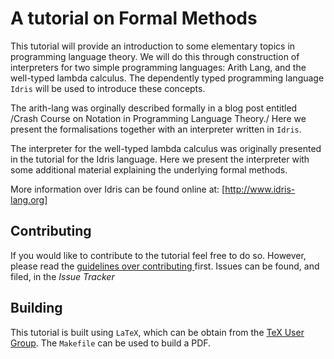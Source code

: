# A tutorial on Formal Methods

This tutorial will provide an introduction to some elementary topics in programming language theory.
We will do this through construction of interpreters for two simple programming languages: Arith Lang, and the well-typed lambda calculus.
The dependently typed programming language `Idris` will be used to introduce these concepts.

The arith-lang was orginally described formally in a blog post entitled /Crash Course on Notation in Programming Language Theory./ Here we present the formalisations together with an interpreter written in `Idris`.

The interpreter for the well-typed lambda calculus was originally presented in the tutorial for the Idris language. Here we present the interpreter with some additional material explaining the underlying formal methods.

More information over Idris can be found online at: [http://www.idris-lang.org]

## Contributing
If you would like to contribute to the tutorial feel free to do so.
However, please read the [guidelines over contributing ](CONTRIBUTING.md) first.
Issues can be found, and filed, in the *Issue Tracker*

## Building

This tutorial is built using `LaTeX`, which can be obtain from the [TeX User Group](http://www.tug.org/texlive/).
The `Makefile` can be used to build a PDF.
